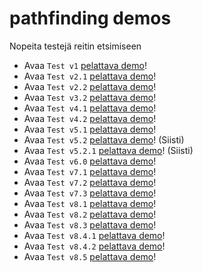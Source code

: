 # pathfinding demos

Nopeita testejä reitin etsimiseen

- Avaa `Test v1` [pelattava demo](https://kassu11.github.io/pathfinding-demos/test-1%20aloituksesta-maaliin-ilman-esteitä/)!
- Avaa `Test v2.1` [pelattava demo](https://kassu11.github.io/pathfinding-demos/test-2-v1%20cool%20bug/)!
- Avaa `Test v2.2` [pelattava demo](https://kassu11.github.io/pathfinding-demos/test-2-v2%20generoi-numero-grid-jota-seuraa/)!
- Avaa `Test v3.2` [pelattava demo](https://kassu11.github.io/pathfinding-demos/test-3%20generoi%20seiniä%20jota%20välttää/)!
- Avaa `Test v4.1` [pelattava demo](https://kassu11.github.io/pathfinding-demos/test-4-v1%20optimoitu%20pathfinding/)!
- Avaa `Test v4.2` [pelattava demo](https://kassu11.github.io/pathfinding-demos/test-4-v2%20nopeus%20testi%20v4%20ja%20v3%20välillä)!
- Avaa `Test v5.1` [pelattava demo](https://kassu11.github.io/pathfinding-demos/test-5-v1%20paikasta%20a%20paikkaan%20b%20optimoitu)!
- Avaa `Test v5.2` [pelattava demo](https://kassu11.github.io/pathfinding-demos/test-5-v2%20loopilla%20ja%20numero%20gridin%20generointi%20animoidaan)! (Siisti)
- Avaa `Test v5.2.1` [pelattava demo](https://kassu11.github.io/pathfinding-demos/test-5-v2%20loopilla)! (Siisti)
- Avaa `Test v6.0` [pelattava demo](https://kassu11.github.io/pathfinding-demos/test-6%20heatmap%20lopettaa%20kun%20loppu%20löytyy)!
- Avaa `Test v7.1` [pelattava demo](https://kassu11.github.io/pathfinding-demos/test-7-v1%20liikkuu%20maalia%20kohti%20(ei%20optimoitu))!
- Avaa `Test v7.2` [pelattava demo](https://kassu11.github.io/pathfinding-demos/test-7-v2%20epic%20bugi)!
- Avaa `Test v7.3` [pelattava demo](https://kassu11.github.io/pathfinding-demos/test-7-v3%20epic%20bugi%20fix)!
- Avaa `Test v8.1` [pelattava demo](https://kassu11.github.io/pathfinding-demos/test-8-v1%20toimii%20mutta%20ei%20ota%20lyhyintä%20mahollista%20reittii)!
- Avaa `Test v8.2` [pelattava demo](https://kassu11.github.io/pathfinding-demos/test-8-v2%205v1)!
- Avaa `Test v8.3` [pelattava demo](https://kassu11.github.io/pathfinding-demos/test-8-v3%207-v1)!
- Avaa `Test v8.4.1` [pelattava demo](https://kassu11.github.io/pathfinding-demos/test-8-v4%20func%20test)!
- Avaa `Test v8.4.2` [pelattava demo](https://kassu11.github.io/pathfinding-demos/test-8-v4)!
- Avaa `Test v8.5` [pelattava demo](https://kassu11.github.io/pathfinding-demos/test-8-v5%20speedtest)!
